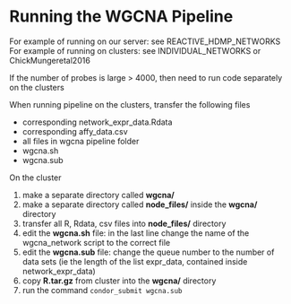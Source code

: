 # Running the WGCNA Pipeline

For example of running on our server: see REACTIVE_HDMP_NETWORKS  
For example of running on clusters: see INDIVIDUAL_NETWORKS or ChickMungeretal2016

If the number of probes is large > 4000, then need to run code separately on the clusters

When running pipeline on the clusters, transfer the following files
* corresponding network_expr_data.Rdata
* corresponding affy_data.csv
* all files in wgcna pipeline folder
* wgcna.sh
* wgcna.sub

On the cluster  

1. make a separate directory called **wgcna/**
2. make a separate directory called **node_files/** inside the **wgcna/** directory  
3. transfer all R, Rdata, csv files into **node_files/** directory  
4. edit the **wgcna.sh** file: in the last line change the name of the wgcna_network script to the correct file  
5. edit the **wgcna.sub** file: change the queue number to the number of data sets (ie the length of the list expr_data, contained inside network_expr_data)  
6. copy **R.tar.gz** from cluster into the **wgcna/** directory  
7. run the command `condor_submit wgcna.sub`
